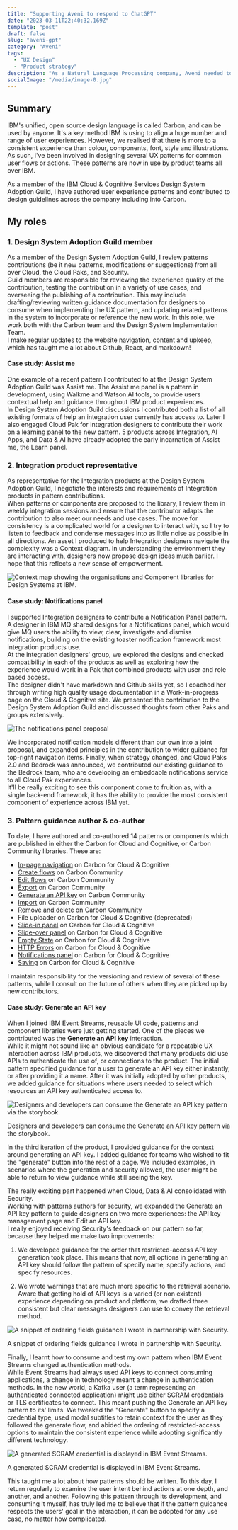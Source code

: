 ```yaml
---
title: "Supporting Aveni to respond to ChatGPT"
date: "2023-03-11T22:40:32.169Z"
template: "post"
draft: false
slug: "aveni-gpt"
category: "Aveni"
tags:
  - "UX Design"
  - "Product strategy"
description: "As a Natural Language Processing company, Aveni needed to respond fast to the release of ChatGPT, the fastest-spreading product launch the world had ever seen. Providing UX advice while we constructed demos and PoCs very fast and without experience at the core was challening. The project helped me develop opinions about healthy rules nad boundaries for lean innovation."
socialImage: "/media/image-0.jpg"
---
```


## Summary
IBM's unified, open source design language is called Carbon, and can be used by anyone. It's a key method IBM is using to align a huge number and range of user experiences. However, we realised that there is more to a consistent experience than colour, components, font, style and illustrations. As such, I've been involved in designing several UX patterns for common user flows or actions. These patterns are now in use by product teams all over IBM.

As a member of the IBM Cloud & Cognitive Services Design System Adoption Guild, I have authored user experience patterns and contributed to design guidelines across the company including into Carbon.

## My roles

### 1. Design System Adoption Guild member  
As a member of the Design System Adoption Guild, I review patterns contributions (be it new patterns, modifications or suggestions) from all over Cloud, the Cloud Paks, and Security.  
Guild members are responsible for reviewing the experience quality of the contribution, testing the contribution in a variety of use cases, and overseeing the publishing of a contribution.
This may include drafting/reviewing written guidance documentation for designers to consume when implementing the UX pattern, and updating related patterns in the system to incorporate or reference the new work.
In this role, we work both with the Carbon team and the Design System Implementation Team.   
I make regular updates to the website navigation, content and upkeep, which has taught me a lot about Github, React, and markdown!

#### Case study: Assist me
One example of a recent pattern I contributed to at the Design System Adoption Guild was Assist me.
The Assist me panel is a pattern in development, using Walkme and Watson AI tools, to provide users contextual help and guidance throughout IBM product experiences.   
In Design System Adoption Guild discussions I contributed both a list of all existing formats of help an integration user currently has access to. Later I also engaged Cloud Pak for Integration designers to contribute their work on a learning panel to the new pattern.
5 products across Integration, AI Apps, and Data & AI have already adopted the early incarnation of Assist me, the Learn panel.

### 2. Integration product representative  
As representative for the Integration products at the Design System Adoption Guild, I negotiate the interests and requirements of Integration products in pattern contributions.  
When patterns or components are proposed to the library, I review them in weekly integration sessions and ensure that the contributor adapts the contribution to also meet our needs and use cases. 
The move for consistency is a complicated world for a designer to interact with, so I try to listen to feedback and condense messages into as little noise as possible in all directions. 
An asset I produced to help Integration designers navigate the complexity was a Context diagram. 
In understanding the environment they are interacting with, designers now propose design ideas much earlier. I hope that this reflects a new sense of empowerment. 

![Context map showing the organisations and Component libraries for Design Systems at IBM.](/media/ContextMap-01.png)

#### Case study: Notifications panel
I supported Integration designers to contribute a Notification Panel pattern. 
A designer in IBM MQ shared designs for a Notifications panel, which would give MQ users the ability to view, clear, investigate and dismiss notifications, building on the existing toaster notification framework most integration products use.  
At the integration designers' group, we explored the designs and checked compatibility in each of the products as well as exploring how the experience would work in a Pak that combined products with user and role based access.  
The designer didn't have markdown and Github skills yet, so I coached her through writing high quality usage documentation in a Work-in-progress page on the Cloud & Cognitive site. 
We presented the contribution to the Design System Adoption Guild and discussed thoughts from other Paks and groups extensively.  

![The notifications panel proposal](/media/NotificationsPanelPattern-05.png)

We incorporated notification models different than our own into a joint proposal, and expanded principles in the contribution to wider guidance for top-right navigation items.
Finally, when strategy changed, and Cloud Paks 2.0 and Bedrock was announced, we contributed our existing guidance to the Bedrock team, who are developing an embeddable notifications service to all Cloud Pak experiences.  
It'll be really exciting to see this component come to fruition as, with a single back-end framework, it has the ability to provide the most consistent component of experience across IBM yet.

### 3. Pattern guidance author & co-author  
To date, I have authored and co-authored 14 patterns or components which are published in either the Carbon for Cloud and Cognitive, or Carbon Community libraries. 
These are:
- [In-page navigation](https://pages.github.ibm.com/cdai-design/pal/wip/in-page-navigation/usage/) on Carbon for Cloud & Cognitive
- [Create flows](https://www.carbondesignsystem.com/community/patterns/create-flows) on Carbon Community
- [Edit flows](https://www.carbondesignsystem.com/community/patterns/edit-pattern) on Carbon Community
- [Export](https://www.carbondesignsystem.com/community/patterns/export-pattern) on Carbon Community
- [Generate an API key](https://www.carbondesignsystem.com/community/patterns/generate-an-api-key) on Carbon Community
- [Import](https://www.carbondesignsystem.com/community/patterns/import-pattern) on Carbon Community
- [Remove and delete](https://www.carbondesignsystem.com/community/patterns/remove-pattern) on Carbon Community
- File uploader on Carbon for Cloud & Cognitive (deprecated)
- [Slide-in panel](https://pages.github.ibm.com/cdai-design/pal/components/slide-in-panel) on Carbon for Cloud & Cognitive
- [Slide-over panel](https://pages.github.ibm.com/cdai-design/pal/components/slide-over-panel/usage) on Carbon for Cloud & Cognitive
- [Empty State](https://pages.github.ibm.com/cdai-design/pal/patterns/empty-state/usage) on Carbon for Cloud & Cognitive
- [HTTP Errors](https://pages.github.ibm.com/cdai-design/pal/patterns/http-errors/usage) on Carbon for Cloud & Cognitive
- [Notifications panel](https://pages.github.ibm.com/cdai-design/pal/wip/notification-panel) on Carbon for Cloud & Cognitive
- [Saving](https://pages.github.ibm.com/cdai-design/pal/patterns/saving/usage) on Carbon for Cloud & Cognitive

I maintain responsibility for the versioning and review of several of these patterns, while I consult on the future of others when they are picked up by new contributors.

#### Case study: Generate an API key
When I joined IBM Event Streams, reusable UI code, patterns and component libraries were just getting started. 
One of the pieces we contributed was the **Generate an API key** interaction.  
While it might not sound like an obvious candidate for a repeatable UX interaction across IBM products, we discovered that many products did use APIs to authenticate the use of, or connections to the product.
The initial pattern specified guidance for a user to generate an API key either instantly, or after providing it a name.
After it was initially adopted by other products, we added guidance for situations where users needed to select which resources an API key authenticated access to.

![Designers and developers can consume the Generate an API key pattern via the storybook.](/media/Storybook-03.png)
<Caption>Designers and developers can consume the Generate an API key pattern via the storybook.</Caption>


In the third iteration of the product, I provided guidance for the context around generating an API key. 
I added guidance for teams who wished to fit the "generate" button into the rest of a page. We included examples, in scenarios where the generation and security allowed, the user might be able to return to view guidance while still seeing the key.

The really exciting part happened when Cloud, Data & AI consolidated with Security.  
Working with patterns authors for security, we expanded the Generate an API key pattern to guide designers on two more experiences: the API key management page and Edit an API key.  
I really enjoyed receiving Security's feedback on our pattern so far, because they helped me make two improvements:  

1. We developed guidance for the order that restricted-access API key generation took place. This means that now, all options in generating an API key should follow the pattern of specify name, specify actions, and specify resources.  

2. We wrote warnings that are much more specific to the retrieval scenario. Aware that getting hold of API keys is a varied (or non existent) experience depending on product and platform, we drafted three consistent but clear messages designers can use to convey the retrieval method.  

![A snippet of ordering fields guidance I wrote in partnership with Security.](/media/APIKeyGuidance-04.png)
<Caption>A snippet of ordering fields guidance I wrote in partnership with Security.</Caption>

Finally, I learnt how to consume and test my own pattern when IBM Event Streams changed authentication methods.  
While Event Streams had always used API keys to connect consuming applications, a change in technology meant a change in authentication methods. 
In the new world, a Kafka user (a term representing an authenticated connected application) might use either SCRAM credentials or TLS certificates to connect. 
This meant pushing the Generate an API key pattern to its' limits. 
We tweaked the "Generate" button to specify a credential type, used modal subtitles to retain context for the user as they followed the generate flow, and abided the ordering of restricted-access options to maintain the consistent experience while adopting significantly different technology.

![A generated SCRAM credential is displayed in IBM Event Streams.](/media/EventStreams-02.png)
<Caption>A generated SCRAM credential is displayed in IBM Event Streams.</Caption>

This taught me a lot about how patterns should be written. To this day, I return regularly to examine the user intent behind actions at one depth, and another, and another.
Following this pattern through its development, and consuming it myself, has truly led me to believe that if the pattern guidance respects the users' goal in the interaction, it can be adopted for any use case, no matter how complicated.

